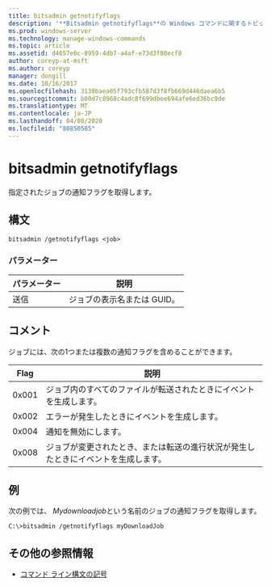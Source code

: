 ```yaml
---
title: bitsadmin getnotifyflags
description: '**Bitsadmin getnotifyflags**の Windows コマンドに関するトピックでは、指定されたジョブの通知フラグを取得します。'
ms.prod: windows-server
ms.technology: manage-windows-commands
ms.topic: article
ms.assetid: d4657e6c-8959-4db7-a4af-e73d3f80ecf8
author: coreyp-at-msft
ms.author: coreyp
manager: dongill
ms.date: 10/16/2017
ms.openlocfilehash: 3138baea05f793cfb587d3f8fb669d446daea6b5
ms.sourcegitcommit: b00d7c8968c4adc8f699dbee694afe6ed36bc9de
ms.translationtype: MT
ms.contentlocale: ja-JP
ms.lasthandoff: 04/08/2020
ms.locfileid: "80850585"
---
```

# <a name="bitsadmin-getnotifyflags"></a>bitsadmin getnotifyflags

指定されたジョブの通知フラグを取得します。

## <a name="syntax"></a>構文

```
bitsadmin /getnotifyflags <job>
```

### <a name="parameters"></a>パラメーター

| パラメーター | 説明 |
| -------------- | -------------- |
| 送信 | ジョブの表示名または GUID。 |

## <a name="remarks"></a>コメント

ジョブには、次の1つまたは複数の通知フラグを含めることができます。

| Flag | 説明 |
| ----- | ----- |
| 0x001 | ジョブ内のすべてのファイルが転送されたときにイベントを生成します。 |
| 0x002 | エラーが発生したときにイベントを生成します。 |
| 0x004 | 通知を無効にします。 |
| 0x008 | ジョブが変更されたとき、または転送の進行状況が発生したときにイベントを生成します。 |

## <a name="examples"></a><a name=BKMK_examples></a>例

次の例では、 *Mydownloadjob*という名前のジョブの通知フラグを取得します。

```
C:\>bitsadmin /getnotifyflags myDownloadJob
```

## <a name="additional-references"></a>その他の参照情報

- [コマンド ライン構文の記号](command-line-syntax-key.md)